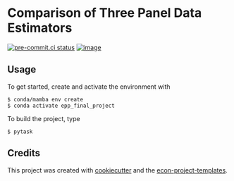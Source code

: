 # Comparison of Three Panel Data Estimators


[![pre-commit.ci status](https://results.pre-commit.ci/badge/github/nebisimsek/epp_final_project/main.svg)](https://results.pre-commit.ci/latest/github/nebisimsek/epp_final_project/main)
[![image](https://img.shields.io/badge/code%20style-black-000000.svg)](https://github.com/psf/black)

## Usage

To get started, create and activate the environment with

```console
$ conda/mamba env create
$ conda activate epp_final_project
```

To build the project, type

```console
$ pytask
```

## Credits

This project was created with [cookiecutter](https://github.com/audreyr/cookiecutter)
and the
[econ-project-templates](https://github.com/OpenSourceEconomics/econ-project-templates).
